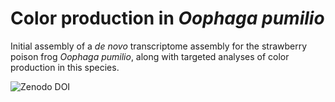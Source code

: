 # Color production in _Oophaga pumilio_

Initial assembly of a _de novo_ transcriptome assembly for the strawberry poison frog _Oophaga pumilio_, along with targeted analyses of color production in this species.

![](https://zenodo.org/badge/190391128.svg "Zenodo DOI")
